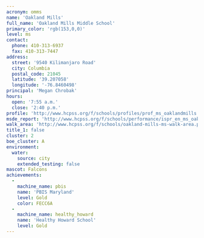 ```yaml
---
acronym: omms
name: 'Oakland Mills'
full_name: 'Oakland Mills Middle School'
primary_color: 'rgb(153,0,0)'
level: ms
contact:
  phone: 410-313-6937
  fax: 410-313-7447
address:
  street: '9540 Kilimanjaro Road'
  city: Columbia
  postal_code: 21045
  latitude: '39.207058'
  longitude: '-76.8460498'
principal: 'Megan Chrobak'
hours:
  open: '7:55 a.m.'
  close: '2:40 p.m.'
profile: 'http://www.hcpss.org/f/schools/profiles/prof_ms_oaklandmills.pdf'
msde_report: 'http://www.hcpss.org/f/schools/performance/ispr_en_ms_oaklandmills.pdf'
walk_area: 'http://www.hcpss.org/f/schools/oakland-mills-ms-walk-area.pdf'
title_1: false
cluster: 2
boe_cluster: A
environment:
  water:
    source: city
    extended_testing: false
mascot: Falcons
achievements:
  -
    machine_name: pbis
    name: 'PBIS Maryland'
    level: Gold
    color: FECC6A
  -
    machine_name: healthy_howard
    name: 'Healthy Howard School'
    level: Gold
---
```

